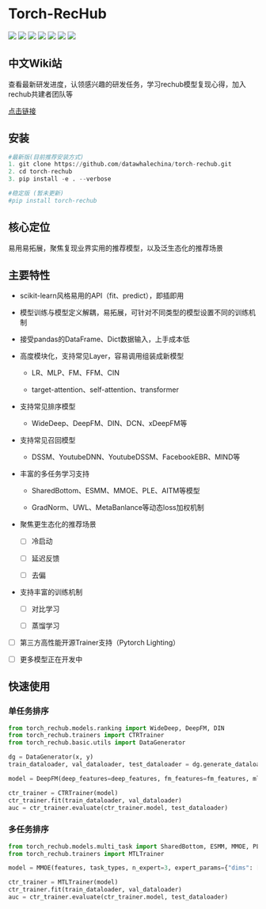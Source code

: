 # Torch-RecHub

<p align="left">
  <img src='https://img.shields.io/badge/python-3.8+-brightgreen'>
  <img src='https://img.shields.io/badge/torch-1.7+-brightgreen'>
  <img src='https://img.shields.io/badge/scikit_learn-0.23.2+-brightgreen'>
  <img src='https://img.shields.io/badge/pandas-1.0.5+-brightgreen'>
  <img src='https://img.shields.io/badge/annoy-1.17.0-brightgreen'>
  <img src="https://img.shields.io/pypi/l/torch-rechub">
 <a href="https://github.com/datawhalechina/torch-rechub"><img src="https://hits.seeyoufarm.com/api/count/incr/badge.svg?url=https%3A%2F%2Fgithub.com%2Fdatawhalechina%2Ftorch-rechub&count_bg=%2379C83D&title_bg=%23555555&icon=&icon_color=%23E7E7E7&title=hits&edge_flat=false"/></a>

## 中文Wiki站

查看最新研发进度，认领感兴趣的研发任务，学习rechub模型复现心得，加入rechub共建者团队等

[点击链接](https://www.wolai.com/rechub/2qjdg3DPy1179e1vpcHZQC)

## 安装

```python
#最新版(目前推荐安装方式)
1. git clone https://github.com/datawhalechina/torch-rechub.git
2. cd torch-rechub
3. pip install -e . --verbose

#稳定版 (暂未更新)
#pip install torch-rechub

```

## 核心定位

易用易拓展，聚焦复现业界实用的推荐模型，以及泛生态化的推荐场景

## 主要特性

*   scikit-learn风格易用的API（fit、predict），即插即用

*   模型训练与模型定义解耦，易拓展，可针对不同类型的模型设置不同的训练机制

*   接受pandas的DataFrame、Dict数据输入，上手成本低

*   高度模块化，支持常见Layer，容易调用组装成新模型

    *   LR、MLP、FM、FFM、CIN

    *   target-attention、self-attention、transformer

*   支持常见排序模型

    *   WideDeep、DeepFM、DIN、DCN、xDeepFM等

*   支持常见召回模型

    *   DSSM、YoutubeDNN、YoutubeDSSM、FacebookEBR、MIND等

*   丰富的多任务学习支持

    *   SharedBottom、ESMM、MMOE、PLE、AITM等模型

    *   GradNorm、UWL、MetaBanlance等动态loss加权机制

*   聚焦更生态化的推荐场景

    - [ ] 冷启动

    - [ ] 延迟反馈

    *   [ ] 去偏

*   支持丰富的训练机制

    *   [ ] 对比学习

    *   [ ] 蒸馏学习

*   [ ] 第三方高性能开源Trainer支持（Pytorch Lighting）

*   [ ] 更多模型正在开发中

## 快速使用

### 单任务排序

```python
from torch_rechub.models.ranking import WideDeep, DeepFM, DIN
from torch_rechub.trainers import CTRTrainer
from torch_rechub.basic.utils import DataGenerator

dg = DataGenerator(x, y)
train_dataloader, val_dataloader, test_dataloader = dg.generate_dataloader()

model = DeepFM(deep_features=deep_features, fm_features=fm_features, mlp_params={"dims": [256, 128], "dropout": 0.2, "activation": "relu"})

ctr_trainer = CTRTrainer(model)
ctr_trainer.fit(train_dataloader, val_dataloader)
auc = ctr_trainer.evaluate(ctr_trainer.model, test_dataloader)


```

### 多任务排序

```python
from torch_rechub.models.multi_task import SharedBottom, ESMM, MMOE, PLE, AITM
from torch_rechub.trainers import MTLTrainer

model = MMOE(features, task_types, n_expert=3, expert_params={"dims": [64,32,16]}, tower_params_list=[{"dims": [8]}, {"dims": [8]}])

ctr_trainer = MTLTrainer(model)
ctr_trainer.fit(train_dataloader, val_dataloader)
auc = ctr_trainer.evaluate(ctr_trainer.model, test_dataloader)
```

